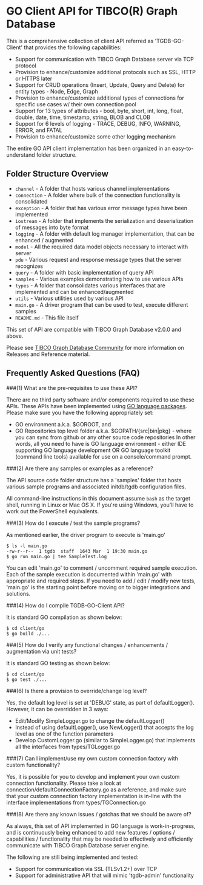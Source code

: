 # GO Client API for TIBCO(R) Graph Database

This is a comprehensive collection of client API referred as 'TGDB-GO-Client' that provides the following capabilities:
* Support for communication with TIBCO Graph Database server via TCP protocol
* Provision to enhance/customize additional protocols such as SSL, HTTP or HTTPS later
* Support for CRUD operations (Insert, Update, Query and Delete) for entity types - Node, Edge, Graph
* Provision to enhance/customize additional types of connections for specific use cases w/ their own connection pool
* Support for 13 types of attributes - bool, byte, short, int, long, float, double, date, time, timestamp, string, BLOB and CLOB
* Support for 6 levels of logging - TRACE, DEBUG, INFO, WARNING, ERROR, and FATAL
* Provision to enhance/customize some other logging mechanism

The entire GO API client implementation has been organized in an easy-to-understand folder structure.

## Folder Structure Overview
* `channel` - A folder that hosts various channel implementations
* `connection` - A folder where bulk of the connection functionality is consolidated
* `exception` - A folder that has various error message types have been implemented
* `iostream` - A folder that implements the serialization and deserialization of messages into byte format
* `logging` - A folder with default log manager implementation, that can be enhanced / augmented
* `model` - All the required data model objects necessary to interact with server
* `pdu` - Various request and response message types that the server recognizes
* `query` - A folder with basic implementation of query API
* `samples` - Various examples demonstrating how to use various APIs
* `types` - A folder that consolidates various interfaces that are implemented and can be enhanced/augmented
* `utils` - Various utilities used by various API
* `main.go` - A driver program that can be used to test, execute different samples
* `README.md` - This file itself

This set of API are compatible with TIBCO Graph Database v2.0.0 and above.

Please see [TIBCO Graph Database Community](https://community.tibco.com/products/tibco-graph-database) for more information on Releases and Reference material.

## Frequently Asked Questions (FAQ)

###(1) What are the pre-requisites to use these API?

There are no third party software and/or components required to use these APIs. These APIs have been implemented using
[GO language packages](https://golang.org/pkg/).
Please make sure you have the following appropriately set:
 * GO environment a.k.a. $GOROOT, and 
 * GO Repositories top level folder a.k.a. $GOPATH/{src|bin|pkg} - where you can sync from github or any other source code repositories
In other words, all you need to have is GO language environment - either IDE supporting GO language development OR GO language 
toolkit (command line tools) available for use on a console/command prompt.

###(2) Are there any samples or examples as a reference?

The API source code folder structure has a 'samples' folder that hosts various sample programs and associated
initdb/tgdb configuration files.
 
All command-line instructions in this document assume `bash` as the target shell, running in Linux or Mac OS X. 
If you're using Windows, you'll have to work out the PowerShell equivalents.

###(3) How do I execute / test the sample programs?

As mentioned earlier, the driver program to execute is 'main.go'
   
    $ ls -l main.go
    -rw-r--r--  1 tgdb  staff  1643 Mar  1 19:30 main.go
    $ go run main.go | tee SampleTest.log

You can edit 'main.go' to comment / uncomment required sample execution.
Each of the sample execution is documented within 'main.go' with appropriate and required steps. If you need to 
add / edit / modify new tests, 'main.go' is the starting point before moving on to bigger integrations and solutions.

###(4) How do I compile TGDB-GO-Client API?

It is standard GO compilation as shown below:
   
    $ cd client/go
    $ go build ./...

###(5) How do I verify any functional changes / enhancements / augmentation via unit tests?

It is standard GO testing as shown below:
   
    $ cd client/go
    $ go test ./...

###(6) Is there a provision to override/change log level?

Yes, the default log level is set at 'DEBUG' state, as part of defaultLogger(). However, it can be overridden in 3 ways:

* Edit/Modify SimpleLogger.go to change the defaultLogger()
* Instead of using defaultLogger(), use NewLogger() that accepts the log level as one of the function parameters
* Develop CustomLogger.go (similar to SimpleLogger.go) that implements all the interfaces from types/TGLogger.go

###(7) Can I implement/use my own custom connection factory with custom functionality?

Yes, it is possible for you to develop and implement your own custom connection functionality. 
Please take a look at connection/defaultConnectionFactory.go as a reference, and make sure that your custom
connection factory implementation is in-line with the interface implementations from types/TGConnection.go

###(8) Are there any known issues / gotchas that we should be aware of?

As always, this set of API implemented in GO language is work-in-progress, and is continuously being enhanced to add
new features / options / capabilities / functionality that may be needed to effectively and efficiently communicate
with TIBCO Graph Database server engine.

The following are still being implemented and tested:
* Support for communication via SSL (TLSv1.2+) over TCP
* Support for administrative API that will mimic 'tgdb-admin' functionality
